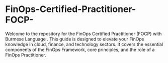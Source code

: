 # FinOps-Certified-Practitioner-FOCP-
Welcome to the repository for the FinOps Certified Practitioner (FOCP) with Burmese Language . This guide is designed to elevate your FinOps knowledge in cloud, finance, and technology sectors. It covers the essential components of the FinOps Framework, core principles, and the role of a FinOps Practitioner.
